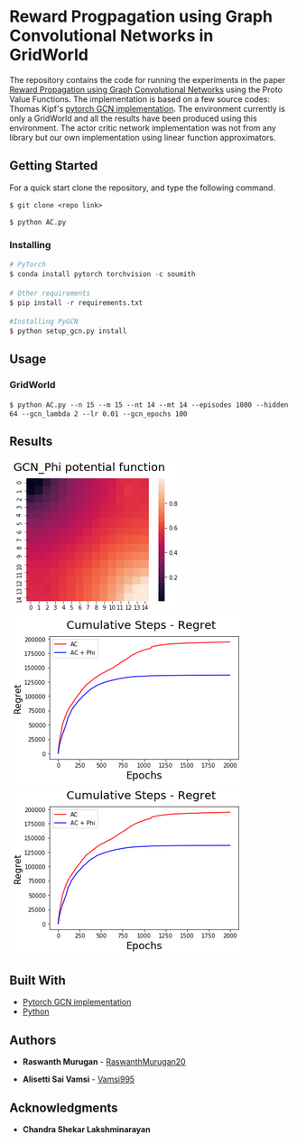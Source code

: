 # Reward Progpagation using Graph Convolutional Networks in GridWorld

The repository contains the code for running the experiments in the paper [Reward Propagation using Graph Convolutional Networks](https://arxiv.org/abs/2010.02474) using the Proto Value Functions. The implementation is based on a few source codes: Thomas Kipf's [pytorch GCN implementation](https://github.com/tkipf/pygcn). The environment currently is only a GridWorld and all the results have been produced using this environment. The actor critic network implementation was not from any library but our own implementation using linear function approximators.

## Getting Started

For a quick start clone the repository, and type the following command.
```
$ git clone <repo link>
```

```
$ python AC.py 
```


### Installing

```python
# PyTorch
$ conda install pytorch torchvision -c soumith

# Other requirements
$ pip install -r requirements.txt

#Installing PyGCN
$ python setup_gcn.py install
```



## Usage

### GridWorld


```
$ python AC.py --n 15 --m 15 --nt 14 --mt 14 --episodes 1000 --hidden 64 --gcn_lambda 2 --lr 0.01 --gcn_epochs 100
```

## Results

![Reward Propagation](/images/1.png)
![Regret Plot](/images/2.png)
![Loss Plot](/images/2.png)


## Built With

* [Pytorch GCN implementation](https://github.com/tkipf/pygcn)
* [Python](https://python.org)

## Authors

* **Raswanth Murugan** - [RaswanthMurugan20](https://github.com/RaswanthMurugan20)

* **Alisetti Sai Vamsi** - [Vamsi995](https://github.com/Vamsi995)

## Acknowledgments

* **Chandra Shekar Lakshminarayan**
